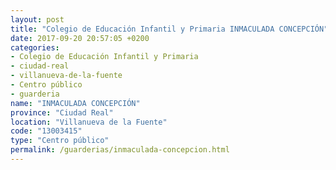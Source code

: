 ```yaml
---
layout: post
title: "Colegio de Educación Infantil y Primaria INMACULADA CONCEPCIÓN"
date: 2017-09-20 20:57:05 +0200
categories:
- Colegio de Educación Infantil y Primaria
- ciudad-real
- villanueva-de-la-fuente
- Centro público
- guarderia
name: "INMACULADA CONCEPCIÓN"
province: "Ciudad Real"
location: "Villanueva de la Fuente"
code: "13003415"
type: "Centro público"
permalink: /guarderias/inmaculada-concepcion.html
---
```

